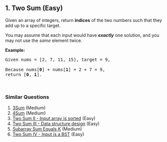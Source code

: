 ## 1. Two Sum (Easy)

<p>Given an array of integers, return <strong>indices</strong> of the two numbers such that they add up to a specific target.</p>

<p>You may assume that each input would have <strong><em>exactly</em></strong> one solution, and you may not use the <em>same</em> element twice.</p>

<p><strong>Example:</strong></p>

<pre>
Given nums = [2, 7, 11, 15], target = 9,

Because nums[<strong>0</strong>] + nums[<strong>1</strong>] = 2 + 7 = 9,
return [<strong>0</strong>, <strong>1</strong>].
</pre>

<p>&nbsp;</p>


### Similar Questions
  1. [3Sum](https://github.com/openset/leetcode/tree/master/solution/3sum) (Medium)
  1. [4Sum](https://github.com/openset/leetcode/tree/master/solution/4sum) (Medium)
  1. [Two Sum II - Input array is sorted](https://github.com/openset/leetcode/tree/master/solution/two-sum-ii-input-array-is-sorted) (Easy)
  1. [Two Sum III - Data structure design](https://github.com/openset/leetcode/tree/master/solution/two-sum-iii-data-structure-design) (Easy)
  1. [Subarray Sum Equals K](https://github.com/openset/leetcode/tree/master/solution/subarray-sum-equals-k) (Medium)
  1. [Two Sum IV - Input is a BST](https://github.com/openset/leetcode/tree/master/solution/two-sum-iv-input-is-a-bst) (Easy)
